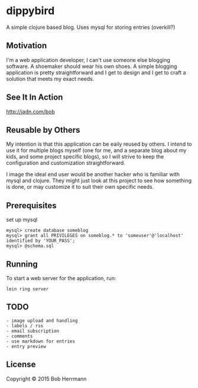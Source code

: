 # dippybird

A simple clojure based blog.   Uses mysql for storing entries (overkill?)

## Motivation

I'm a web application developer, I can't use someone else blogging software.    A shoemaker should wear his own shoes.
A simple blogging application is pretty straightforward and I get to design and I get to craft a solution that meets
my exact needs.

## See It In Action

<a href="http://jadn.com/bob">http://jadn.com/bob</a>

## Reusable by Others

My intention is that this application can be eaily reused by others.  I intend to use it for multiple blogs myself
(one for me, and a separate blog about my kids, and some project specific blogs), so I will strive to keep the 
configuration and customization straightforward.
 
I image the ideal end user would be another hacker who is familiar with mysql and clojure.    They might just look
at this project to see how something is done, or may customize it to suit their own specific needs.

## Prerequisites

set up mysql

    mysql> create database someblog
    mysql> grant all PRIVILEGES on someblog.* to 'someuser'@'localhost' identified by 'YOUR_PASS';
    mysql> @schema.sql


## Running

To start a web server for the application, run:

    lein ring server
    
## TODO
    
    - image upload and handling
    - labels / rss
    - email subscription
    - comments
    - use markdown for entries
    - entry preview

## License

Copyright © 2015 Bob Herrmann


